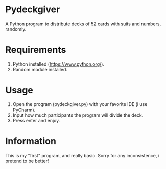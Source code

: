 # Pydeckgiver
A Python program to distribute decks of 52 cards with suits and numbers, randomly.

# Requirements
1. Python installed (https://www.python.org/).
2. Random module installed.

# Usage
1. Open the program (pydeckgiver.py) with your favorite IDE (i use PyCharm).
2. Input how much participants the program will divide the deck.
3. Press enter and enjoy.

# Information
This is my "first" program, and really basic.
Sorry for any inconsistence, i pretend to be better!

